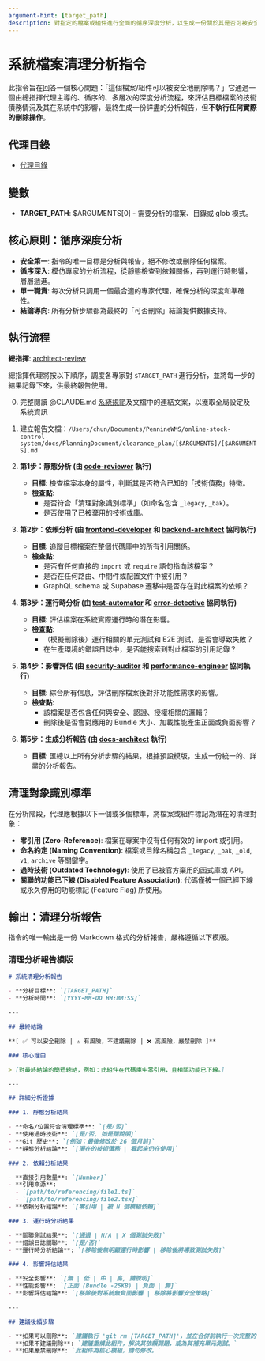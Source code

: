 ```yaml
---
argument-hint: [target_path]
description: 對指定的檔案或組件進行全面的循序深度分析，以生成一份關於其是否可被安全移除的詳盡報告。
---
```


# 系統檔案清理分析指令

此指令旨在回答一個核心問題：「這個檔案/組件可以被安全地刪除嗎？」它通過一個由總指揮代理主導的、循序的、多層次的深度分析流程，來評估目標檔案的技術債務情況及其在系統中的影響，最終生成一份詳盡的分析報告，但**不執行任何實際的刪除操作**。

## 代理目錄

- [代理目錄](/Users/chun/Documents/PennineWMS/online-stock-control-system/.claude/agents)

## 變數

- **TARGET_PATH**: $ARGUMENTS[0] - 需要分析的檔案、目錄或 glob 模式。

## 核心原則：循序深度分析

- **安全第一**: 指令的唯一目標是分析與報告，絕不修改或刪除任何檔案。
- **循序深入**: 模仿專家的分析流程，從靜態檢查到依賴關係，再到運行時影響，層層遞進。
- **單一職責**: 每次分析只調用一個最合適的專家代理，確保分析的深度和準確性。
- **結論導向**: 所有分析步驟都為最終的「可否刪除」結論提供數據支持。

## 執行流程

**總指揮**: [architect-review](../agents/architect-review.md)

總指揮代理將按以下順序，調度各專家對 `$TARGET_PATH` 進行分析，並將每一步的結果記錄下來，供最終報告使用。

0. 完整閱讀 @CLAUDE.md [系統規範](../../CLAUDE.local.md)及文檔中的連結文案，以獲取全局設定及系統資訊

1. 建立報告文檔：`/Users/chun/Documents/PennineWMS/online-stock-control-system/docs/PlanningDocument/clearance_plan/[$ARGUMENTS]/[$ARGUMENTS].md`

2. **第1步：靜態分析 (由 [code-reviewer](../agents/code-reviewer.md) 執行)**
   - **目標**: 檢查檔案本身的屬性，判斷其是否符合已知的「技術債務」特徵。
   - **檢查點**:
     - 是否符合「清理對象識別標準」（如命名包含 `_legacy`, `_bak`）。
     - 是否使用了已被棄用的技術或庫。

3. **第2步：依賴分析 (由 [frontend-developer](../agents/frontend-developer.md) 和 [backend-architect](../agents/backend-architect.md) 協同執行)**
   - **目標**: 追蹤目標檔案在整個代碼庫中的所有引用關係。
   - **檢查點**:
     - 是否有任何直接的 `import` 或 `require` 語句指向該檔案？
     - 是否在任何路由、中間件或配置文件中被引用？
     - GraphQL schema 或 Supabase 遷移中是否存在對此檔案的依賴？

4. **第3步：運行時分析 (由 [test-automator](../agents/test-automator.md) 和 [error-detective](../agents/error-detective.md) 協同執行)**
   - **目標**: 評估檔案在系統實際運行時的潛在影響。
   - **檢查點**:
     - （模擬刪除後）運行相關的單元測試和 E2E 測試，是否會導致失敗？
     - 在生產環境的錯誤日誌中，是否能搜索到對此檔案的引用記錄？

5. **第4步：影響評估 (由 [security-auditor](../agents/security-auditor.md) 和 [performance-engineer](../agents/performance-engineer.md) 協同執行)**
   - **目標**: 綜合所有信息，評估刪除檔案後對非功能性需求的影響。
   - **檢查點**:
     - 該檔案是否包含任何與安全、認證、授權相關的邏輯？
     - 刪除後是否會對應用的 Bundle 大小、加載性能產生正面或負面影響？

6. **第5步：生成分析報告 (由 [docs-architect](../agents/docs-architect.md) 執行)**
   - **目標**: 匯總以上所有分析步驟的結果，根據預設模版，生成一份統一的、詳盡的分析報告。

## 清理對象識別標準

在分析階段，代理應根據以下一個或多個標準，將檔案或組件標記為潛在的清理對象：

- **零引用 (Zero-Reference)**: 檔案在專案中沒有任何有效的 import 或引用。
- **命名約定 (Naming Convention)**: 檔案或目錄名稱包含 `_legacy`, `_bak`, `_old`, `v1`, `archive` 等關鍵字。
- **過時技術 (Outdated Technology)**: 使用了已被官方棄用的函式庫或 API。
- **關聯的功能已下線 (Disabled Feature Association)**: 代碼僅被一個已經下線或永久停用的功能標記 (Feature Flag) 所使用。

## 輸出：清理分析報告

指令的唯一輸出是一份 Markdown 格式的分析報告，嚴格遵循以下模版。

### 清理分析報告模版

```markdown
# 系統清理分析報告

- **分析目標**: `[TARGET_PATH]`
- **分析時間**: `[YYYY-MM-DD HH:MM:SS]`

---

## 最終結論

**[ ✅ 可以安全刪除 | ⚠️ 有風險，不建議刪除 | ❌ 高風險，嚴禁刪除 ]**

### 核心理由

> [對最終結論的簡短總結，例如：此組件在代碼庫中零引用，且相關功能已下線。]

---

## 詳細分析證據

### 1. 靜態分析結果

- **命名/位置符合清理標準**: `[是/否]`
- **使用過時技術**: `[是/否, 如是請說明]`
- **Git 歷史**: `[例如：最後修改於 26 個月前]`
- **靜態分析結論**: `[潛在的技術債務 | 看起來仍在使用]`

### 2. 依賴分析結果

- **直接引用數量**: `[Number]`
- **引用來源**:
  - `[path/to/referencing/file1.ts]`
  - `[path/to/referencing/file2.tsx]`
- **依賴分析結論**: `[零引用 | 被 N 個模組依賴]`

### 3. 運行時分析結果

- **關聯測試結果**: `[通過 | N/A | X 個測試失敗]`
- **錯誤日誌關聯**: `[是/否]`
- **運行時分析結論**: `[移除後無明顯運行時影響 | 移除後將導致測試失敗]`

### 4. 影響評估結果

- **安全影響**: `[無 | 低 | 中 | 高, 請說明]`
- **性能影響**: `[正面 (Bundle -25KB) | 負面 | 無]`
- **影響評估結論**: `[移除後對系統無負面影響 | 移除將影響安全策略]`

---

## 建議後續步驟

- **如果可以刪除**: `建議執行 'git rm [TARGET_PATH]'，並在合併前執行一次完整的 E2E 測試。`
- **如果不建議刪除**: `建議重構此組件，解決其依賴問題，或為其補充單元測試。`
- **如果嚴禁刪除**: `此組件為核心模組，請勿修改。`
```
